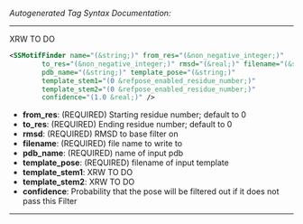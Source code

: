_Autogenerated Tag Syntax Documentation:_

---
XRW TO DO

```xml
<SSMotifFinder name="(&string;)" from_res="(&non_negative_integer;)"
        to_res="(&non_negative_integer;)" rmsd="(&real;)" filename="(&string;)"
        pdb_name="(&string;)" template_pose="(&string;)"
        template_stem1="(0 &refpose_enabled_residue_number;)"
        template_stem2="(0 &refpose_enabled_residue_number;)"
        confidence="(1.0 &real;)" />
```

-   **from_res**: (REQUIRED) Starting residue number; default to 0
-   **to_res**: (REQUIRED) Ending residue number; default to 0
-   **rmsd**: (REQUIRED) RMSD to base filter on
-   **filename**: (REQUIRED) file name to write to
-   **pdb_name**: (REQUIRED) name of input pdb
-   **template_pose**: (REQUIRED) filename of input template
-   **template_stem1**: XRW TO DO
-   **template_stem2**: XRW TO DO
-   **confidence**: Probability that the pose will be filtered out if it does not pass this Filter

---
